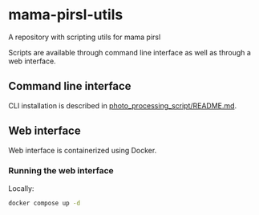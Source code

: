 # mama-pirsl-utils

A repository with scripting utils for mama pirsl

Scripts are available through command line interface as well as through a web interface.

## Command line interface

CLI installation is described in [photo_processing_script/README.md](photo_processing_script/README.md).

## Web interface

Web interface is containerized using Docker.

### Running the web interface

Locally:

```bash
docker compose up -d
```
